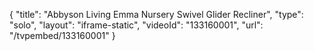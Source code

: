 {
    "title": "Abbyson Living Emma Nursery Swivel Glider Recliner",
    "type": "solo",
    "layout": "iframe-static",
    "videoId": "133160001",
    "url": "\/tvpembed\/133160001"
}
